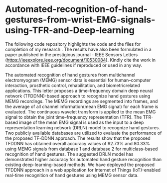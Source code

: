 # Automated-recognition-of-hand-gestures-from-wrist-EMG-signals-using-TFR-and-Deep-learning

The following code repository highlights the code and the files for completion of my research . The results have also been formulated in a paper published in the prestigious journal - IEEE Sensors Letters (https://ieeexplore.ieee.org/document/10530084). Kindly cite the work in accordance with IEEE guidelines if reproduced or used in any way.

The automated recognition of hand gestures from multichannel electromyogram (MEMG) sensor data is essential for human–computer interaction, prosthetic control, rehabilitation, and biometricrelated applications. This letter proposes a time–frequency domain deep neural network (TFDDNN)-based approach to recognize hand gestures using MEMG recordings. The MEMG recordings are segmented into frames, and the average of all channel information(mean EMG signal) for each frame is evaluated. The continuous wavelet transform is applied to the mean EMG signal to obtain the joint time–frequency representation (TFR). The TFR-based image of the mean EMG signal is used as the input to a deep representation learning network (DRLN) model to recognize hand gestures. Two publicly available databases are utilized to evaluate the performance of the proposed TF-DDNN approach. The results show that the proposed TFDDNN has obtained overall accuracy values of 92.73% and 80.33% using MEMG signals from database 1 and database 2 for multiclass-based recognition of hand gestures. The suggested DRLN model has demonstrated higher accuracy for automated hand gesture recognition than existing deep-learning-based methods. We have deployed the proposed TFDDNN approach in a web application for Internet of Things (IoT)-enabled real-time recognition of hand gestures using MEMG sensor data.
